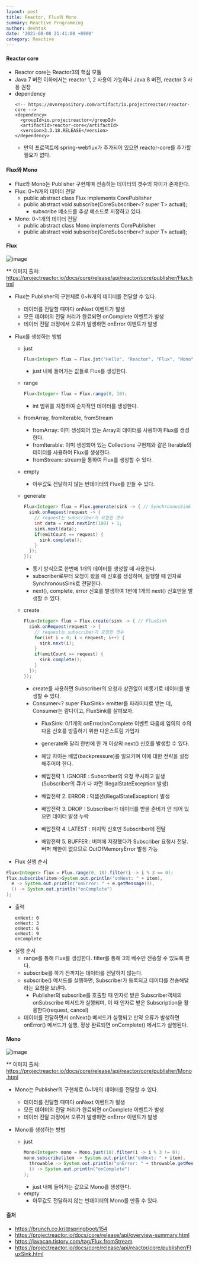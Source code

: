 ```yaml
---
layout: post
title: Reactor, Flux와 Mono
summary: Reactive Programming
author: devhtak
date: '2021-08-08 21:41:00 +0900'
category: Reactive
---
```


#### Reactor core

- Reactor core는 Reactor3의 핵심 모듈
- Java 7 버전 이하에서는 reactor 1, 2 사용이 가능하나 Java 8 버전, reactor 3 사용 권장
- dependency
  ```
  <!-- https://mvnrepository.com/artifact/io.projectreactor/reactor-core -->
  <dependency>
    <groupId>io.projectreactor</groupId>
    <artifactId>reactor-core</artifactId>
    <version>3.3.18.RELEASE</version>
  </dependency>
  ```
  - 만약 프로젝트에 spring-webflux가 추가되어 있으면 reactor-core를 추가할 필요가 없다.

#### Flux와 Mono

- Flux와 Mono는 Publisher 구현체며 전송하는 데이터의 갯수의 차이가 존재한다.
- Flux: 0~N개의 데이터 전달
  - public abstract class Flux<T> implements CorePublisher<T>
  - public abstract void subscribe(CoreSubscriber<? super T> actual);
    - subscribe 메소드를 추상 메소드로 지정하고 있다.
- Mono: 0~1개의 데이터 전달
  - public abstract class Mono<T> implements CorePublisher<T>
  - public abstract void subscribe(CoreSubscriber<? super T> actual);

#### Flux

![image](https://user-images.githubusercontent.com/42403023/128662109-340c04be-e4bc-465f-9f42-6582a535f122.png)

** 이미지 출처: https://projectreactor.io/docs/core/release/api/reactor/core/publisher/Flux.html

- Flux는 Publisher의 구현체로 0~N개의 데이터를 전달할 수 있다.
  - 데이터를 전달할 때마다 onNext 이벤트가 발생
  - 모든 데이터의 전달 처리가 완료되면 onComplete 이벤트가 발생
  - 데이터 전달 과정에서 오류가 발생하면 onError 이벤트가 발생

- Flux를 생성하는 방법
  - just
    ```java
    Flux<Integer> flux = Flux.jst("Hello", "Reactor", "Flux", "Mono");
    ```
    - just 내에 들어가는 값들로 Flux를 생성한다.
  
  - range
    ```java
    Flux<Integer> flux = Flux.range(0, 10);
    ```
    - int 범위를 지정하여 순차적인 데이터를 생성한다.
  
  - fromArray, fromIterable, fromStream
    - fromArray: 이미 생성되어 있는 Array의 데이터를 사용하여 Flux를 생성한다.
    - fromIterable: 이미 생성되어 있는 Collections 구현체와 같은 Iterable의 데이터를 사용하여 Flux를 생성한다.
    - fromStream: stream을 통하여 Flux를 생성할 수 있다.

  - empty
    - 아무값도 전달하지 않는 빈데이터의 Flux를 만들 수 있다.

  - generate
    ```java
    Flux<Integer> flux = Flux.generate(sink -> { // SynchronousSink
      sink.onRequest(request -> {
        // request는 subscriber가 요청한 갯수
        int data = rand.nextInt(100) + 1;
        sink.next(data);
        if(emitCount == request) {
          sink.complete();
        }
      });
    });
    ```
    - 동기 방식으로 한번에 1개의 데이터를 생성할 때 사용한다.
    - subscriber로부터 요청이 왔을 때 신호를 생성하며, 실행할 때 인자로 SynchronousSink로 전달한다.
    - next(), complete, error 신호를 발생하여 1번에 1개의 next() 신호만을 발생할 수 있다.

  - create
    ```java
    Flux<Integer> flux = Flux.create(sink -> { // FluxSink
      sink.onRequest(request -> {
        // request는 subscriber가 요청한 갯수
        for(int i = 0; i < request; i++) {
          sink.next(i);
        }
        if(emitCount == request) {
          sink.complete();
        }
      });
    });
    ```
    - create를 사용하면 Subscriber의 요청과 상관없이 비동기로 데이터를 발생할 수 있다.
    - Consumer<? super FluxSink<T>> emitter를 파라미터로 받는 데, Consumer는 람다이고, FluxSink를 살펴보자.
      - FluxSink: 0/1개의 onError/onComplete 이벤트 다음에 임의의 수의 다음 신호를 방출하기 위한 다운스트림 가입자
        
      - generate와 달리 한번에 한 개 이상의 next() 신호를 발생할 수 있다.
      - 해당 차이는 배압(backpressure)를 일으키며 이에 대한 전략을 설정해주어야 한다.
      - 배압전략 1. IGNORE : Subscriber의 요청 무시하고 발생(Subscriber의 큐가 다 차면 IllegalStateException 발생)
      - 배압전략 2. ERROR : 익셉션(IllegalStateException) 발생
      - 배압전략 3. DROP : Subscriber가 데이터를 받을 준비가 안 되어 있으면 데이터 발생 누락
      - 배압전략 4. LATEST : 마지막 신호만 Subscriber에 전달
      - 배압전략 5. BUFFER : 버퍼에 저장했다가 Subscriber 요청시 전달. 버퍼 제한이 없으므로 OutOfMemoryError 발생 가능

- Flux 실행 순서

```java
Flux<Integer> flux = Flux.range(0, 10).filter(i -> i % 3 == 0);
flux.subscribe(item->System.out.println("onNext: " + item),
  e -> System.out.println("onError: " + e.getMessage()),
  () -> System.out.println("onComplete")
);
```
- 출력
  ```
  onNext: 0
  onNext: 3
  onNext: 6
  onNext: 9
  onComplete
  ```
- 실행 순서
  - range를 통해 Flux를 생성한다. filter를 통해 3의 배수만 전송할 수 있도록 한다.
  - subscribe를 하기 전까지는 데이터를 전달하지 않는다.
  - subscribe() 메서드를 실행하면, Subscriber가 등록되고 데이터를 전송해달라는 요청을 보낸다.
    - Publisher의 subscribe를 호출할 때 인자로 받은 Subscriber객체의 onSubscribe 메서드가 실행되며, 이 때 인자로 받은 Subscription을 활용한다(request, cancel)
  - 데이터를 전달하면서 onNext() 메서드가 실행되고 만약 오류가 발생하면 onError() 메서드가 실행, 정상 완료되면 onComplete() 메서드가 실행된다.


#### Mono

![image](https://user-images.githubusercontent.com/42403023/128662145-06e5d567-87a8-4ef9-adaf-9ceca39aa77a.png)

** 이미지 출처: https://projectreactor.io/docs/core/release/api/reactor/core/publisher/Mono.html

- Mono는 Publisher의 구현체로 0~1개의 데이터를 전달할 수 있다.
  - 데이터를 전달할 때마다 onNext 이벤트가 발생
  - 모든 데이터의 전달 처리가 완료되면 onComplete 이벤트가 발생
  - 데이터 전달 과정에서 오류가 발생하면 onError 이벤트가 발생

- Mono를 생성하는 방법
  - just
    ```java
    Mono<Integer> mono = Mono.just(10).filter(i -> i % 3 != 0);
    mono.subscribe(item -> System.out.println("onNext: " + item),
      throwable -> System.out.println("onError: " + throwable.getMessage()),
      () -> System.out.println("onComplete")
    );
    ```
    - just 내에 들어가는 값으로 Mono를 생성한다.
  - empty
    - 아무값도 전달하지 않는 빈데이터의 Mono를 만들 수 있다.

#### 출처

- https://brunch.co.kr/@springboot/154
- https://projectreactor.io/docs/core/release/api/overview-summary.html
- https://javacan.tistory.com/tag/Flux.fromStream
- https://projectreactor.io/docs/core/release/api/reactor/core/publisher/FluxSink.html
